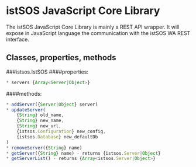 # istSOS JavaScript Core Library

The istSOS JavaScript Core Library is mainly a REST API wrapper. 
It will expose in JavaScript language the communication with the istSOS WA REST interface.

## Classes, properties, methods

###istsos.IstSOS
####properties:
```javascript
* servers {Array<Server|Object>}
```
####methods:
```javascript
* addServer({Server|Object} server)
* updateServer(
    {String} old_name, 
    {String} new_name,
    {String} new_url,
    {istsos.Configuration} new_config,
    {istsos.Database} new_defaultDb
)
* removeServer({String} name)
* getServer({String} name) - returns {istsos.Server|Object}
* getServerList() - returns {Array<istsos.Server|Object>}
```